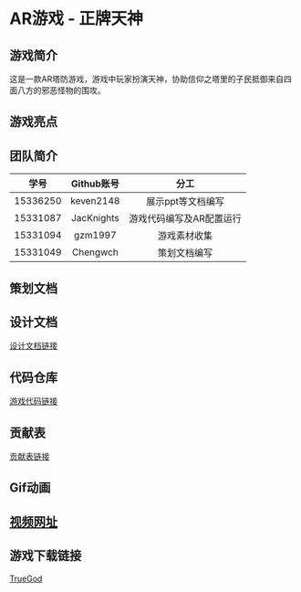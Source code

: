 # AR游戏 - 正牌天神

## 游戏简介

这是一款AR塔防游戏，游戏中玩家扮演天神，协助信仰之塔里的子民抵御来自四面八方的邪恶怪物的围攻。

## 游戏亮点


## 团队简介

| 学号 | Github账号 | 分工 |
|:-:|:-:|:-:|
| 15336250 | keven2148 | 展示ppt等文档编写 |
| 15331087 | JacKnights | 游戏代码编写及AR配置运行 |
| 15331094 | gzm1997 | 游戏素材收集 |
| 15331049 | Chengwch | 策划文档编写 |


## 策划文档

## 设计文档
 [设计文档链接](./概念文档v1.0.docx)

## 代码仓库

[游戏代码链接](./TrueGod/Assets/Scripts)

## 贡献表

[贡献表链接](./贡献表.xls)

## Gif动画


## [视频网址]()

## 游戏下载链接

[TrueGod](。/TrueGod.apk)
